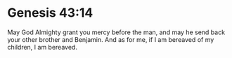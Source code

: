 # Genesis 43:14

May God Almighty grant you mercy before the man, and may he send back your other brother and Benjamin. And as for me, if I am bereaved of my children, I am bereaved.
